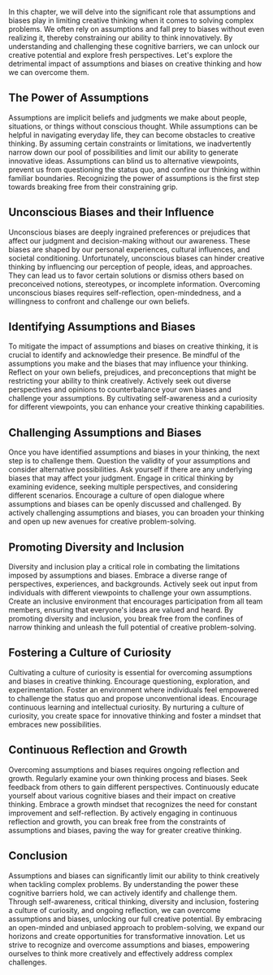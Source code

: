 
In this chapter, we will delve into the significant role that assumptions and biases play in limiting creative thinking when it comes to solving complex problems. We often rely on assumptions and fall prey to biases without even realizing it, thereby constraining our ability to think innovatively. By understanding and challenging these cognitive barriers, we can unlock our creative potential and explore fresh perspectives. Let's explore the detrimental impact of assumptions and biases on creative thinking and how we can overcome them.

## The Power of Assumptions

Assumptions are implicit beliefs and judgments we make about people, situations, or things without conscious thought. While assumptions can be helpful in navigating everyday life, they can become obstacles to creative thinking. By assuming certain constraints or limitations, we inadvertently narrow down our pool of possibilities and limit our ability to generate innovative ideas. Assumptions can blind us to alternative viewpoints, prevent us from questioning the status quo, and confine our thinking within familiar boundaries. Recognizing the power of assumptions is the first step towards breaking free from their constraining grip.

## Unconscious Biases and their Influence

Unconscious biases are deeply ingrained preferences or prejudices that affect our judgment and decision-making without our awareness. These biases are shaped by our personal experiences, cultural influences, and societal conditioning. Unfortunately, unconscious biases can hinder creative thinking by influencing our perception of people, ideas, and approaches. They can lead us to favor certain solutions or dismiss others based on preconceived notions, stereotypes, or incomplete information. Overcoming unconscious biases requires self-reflection, open-mindedness, and a willingness to confront and challenge our own beliefs.

## Identifying Assumptions and Biases

To mitigate the impact of assumptions and biases on creative thinking, it is crucial to identify and acknowledge their presence. Be mindful of the assumptions you make and the biases that may influence your thinking. Reflect on your own beliefs, prejudices, and preconceptions that might be restricting your ability to think creatively. Actively seek out diverse perspectives and opinions to counterbalance your own biases and challenge your assumptions. By cultivating self-awareness and a curiosity for different viewpoints, you can enhance your creative thinking capabilities.

## Challenging Assumptions and Biases

Once you have identified assumptions and biases in your thinking, the next step is to challenge them. Question the validity of your assumptions and consider alternative possibilities. Ask yourself if there are any underlying biases that may affect your judgment. Engage in critical thinking by examining evidence, seeking multiple perspectives, and considering different scenarios. Encourage a culture of open dialogue where assumptions and biases can be openly discussed and challenged. By actively challenging assumptions and biases, you can broaden your thinking and open up new avenues for creative problem-solving.

## Promoting Diversity and Inclusion

Diversity and inclusion play a critical role in combating the limitations imposed by assumptions and biases. Embrace a diverse range of perspectives, experiences, and backgrounds. Actively seek out input from individuals with different viewpoints to challenge your own assumptions. Create an inclusive environment that encourages participation from all team members, ensuring that everyone's ideas are valued and heard. By promoting diversity and inclusion, you break free from the confines of narrow thinking and unleash the full potential of creative problem-solving.

## Fostering a Culture of Curiosity

Cultivating a culture of curiosity is essential for overcoming assumptions and biases in creative thinking. Encourage questioning, exploration, and experimentation. Foster an environment where individuals feel empowered to challenge the status quo and propose unconventional ideas. Encourage continuous learning and intellectual curiosity. By nurturing a culture of curiosity, you create space for innovative thinking and foster a mindset that embraces new possibilities.

## Continuous Reflection and Growth

Overcoming assumptions and biases requires ongoing reflection and growth. Regularly examine your own thinking process and biases. Seek feedback from others to gain different perspectives. Continuously educate yourself about various cognitive biases and their impact on creative thinking. Embrace a growth mindset that recognizes the need for constant improvement and self-reflection. By actively engaging in continuous reflection and growth, you can break free from the constraints of assumptions and biases, paving the way for greater creative thinking.

## Conclusion

Assumptions and biases can significantly limit our ability to think creatively when tackling complex problems. By understanding the power these cognitive barriers hold, we can actively identify and challenge them. Through self-awareness, critical thinking, diversity and inclusion, fostering a culture of curiosity, and ongoing reflection, we can overcome assumptions and biases, unlocking our full creative potential. By embracing an open-minded and unbiased approach to problem-solving, we expand our horizons and create opportunities for transformative innovation. Let us strive to recognize and overcome assumptions and biases, empowering ourselves to think more creatively and effectively address complex challenges.
